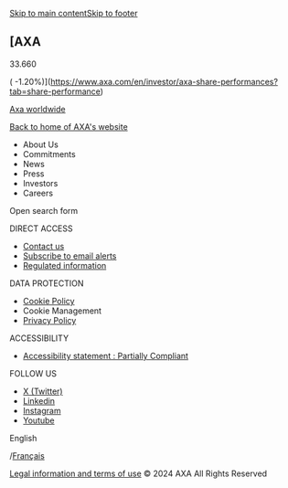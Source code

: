 [Skip to main content](https://www.axa.com/page/cookie-policy#content)[Skip to footer](https://www.axa.com/page/cookie-policy#footer)

[AXA
---

33.660

( \-1.20%)](https://www.axa.com/en/investor/axa-share-performances?tab=share-performance)

[Axa worldwide](https://www.axa.com/en/about-us/axa-worldwide)

[Back to home of AXA's website](https://www.axa.com/en)

* About Us
* Commitments
* News
* Press
* Investors
* Careers

Open search form

DIRECT ACCESS

* [Contact us](https://www.axa.com/en/about-us/axa-contacts)
* [Subscribe to email alerts](https://www.axa.com/en/page/newsletter-form)
* [Regulated information](https://www.axa.com/en/investor/regulated-information)

DATA PROTECTION

* [Cookie Policy](https://www.axa.com/en/page/cookie-policy)
* Cookie Management
* [Privacy Policy](https://www.axa.com/en/page/privacy-policy)

ACCESSIBILITY

* [Accessibility statement : Partially Compliant](https://www.axa.com/en/page/accessibility-statement)

FOLLOW US

* [X (Twitter)](https://twitter.com/AXA)
* [Linkedin](https://www.linkedin.com/company/axa/)
* [Instagram](https://www.instagram.com/axa/)
* [Youtube](https://www.youtube.com/user/axapeopleprotectors)

English

/[Français](https://www.axa.com/fr/page/politique-de-cookies)

[Legal information and terms of use](https://www.axa.com/en/about-us/Legal-Information) © 2024 AXA All Rights Reserved